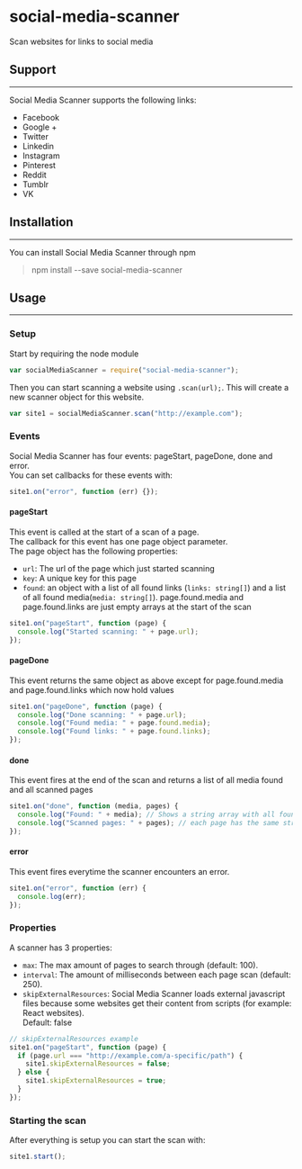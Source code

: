 # social-media-scanner

Scan websites for links to social media

## Support
---

Social Media Scanner supports the following links:
- Facebook
- Google +
- Twitter
- Linkedin
- Instagram
- Pinterest
- Reddit
- Tumblr
- VK

## Installation
---

 You can install Social Media Scanner through npm
 > npm install --save social-media-scanner

## Usage
---

### Setup
Start by requiring the node module
```javascript
var socialMediaScanner = require("social-media-scanner");
```

Then you can start scanning a website using `.scan(url);`. This will create a new scanner object for this website.
```javascript
var site1 = socialMediaScanner.scan("http://example.com");
```

### Events
Social Media Scanner has four events: pageStart, pageDone, done and error.  
You can set callbacks for these events with:
```javascript
site1.on("error", function (err) {});
```

#### pageStart
This event is called at the start of a scan of a page.  
The callback for this event has one page object parameter.  
The page object has the following properties:
 - `url`: The url of the page which just started scanning
 - `key`: A unique key for this page
 - `found`: an object with a list of all found links (`links: string[]`) and a list of all found media(`media: string[]`).
page.found.media and page.found.links are just empty arrays at the start of the scan

```javascript
site1.on("pageStart", function (page) {
  console.log("Started scanning: " + page.url);
});
```

#### pageDone
This event returns the same object as above except for page.found.media and page.found.links which now hold values

```javascript
site1.on("pageDone", function (page) {
  console.log("Done scanning: " + page.url);
  console.log("Found media: " + page.found.media);
  console.log("Found links: " + page.found.links);
});
```

#### done
This event fires at the end of the scan and returns a list of all media found and all scanned pages

```javascript
site1.on("done", function (media, pages) {
  console.log("Found: " + media); // Shows a string array with all found media
  console.log("Scanned pages: " + pages); // each page has the same structure as the pages in the previous events
});
```

#### error
This event fires everytime the scanner encounters an error.

```javascript
site1.on("error", function (err) {
  console.log(err);
});
```

### Properties
A scanner has 3 properties:
 - `max`: The max amount of pages to search through (default: 100).
 - `interval`: The amount of milliseconds between each page scan (default: 250).
 - `skipExternalResources`: 
    Social Media Scanner loads external javascript files because some websites get their content from scripts (for example: React websites).  
    Default: false
```javascript
// skipExternalResources example
site1.on("pageStart", function (page) {
  if (page.url === "http://example.com/a-specific/path") {
    site1.skipExternalResources = false;
  } else {
    site1.skipExternalResources = true;
  }
});
```

### Starting the scan
After everything is setup you can start the scan with:
```javascript
site1.start();
```
